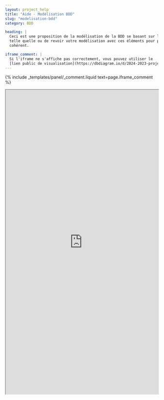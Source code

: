 ```yaml
---
layout: project_help
title: "Aide - Modélisation BDD"
slug: "modelisation-bdd"
category: BDD

heading: |
  Ceci est une proposition de la modélisation de la BDD se basant sur les spécifications. Libre à vous de l'utiliser
  telle quelle ou de revoir votre modélisation avec ces éléments pour parvenir à un modèle qui vous semblerait plus
  cohérent.

iframe_comment: |
  Si l'iframe ne s'affiche pas correctement, vous pouvez utiliser le
  [lien public de visualisation](https://dbdiagram.io/d/2024-2023-projet-31-65a6402cac844320ae01f7a5).
---
```


{% include _templates/panel/_comment.liquid text=page.iframe_comment %}

<iframe width="100%" height="1000px" src="https://dbdiagram.io/e/65a6402cac844320ae01f7a5/65a6421eac844320ae0225e0"> </iframe>
